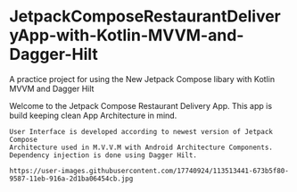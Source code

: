 # JetpackComposeRestaurantDeliveryApp-with-Kotlin-MVVM-and-Dagger-Hilt
A practice project for using the New Jetpack Compose libary with Kotlin MVVM and Dagger Hilt



Welcome to the Jetpack Compose Restaurant Delivery App.
This app is build keeping clean App Architecture in mind.

    User Interface is developed according to newest version of Jetpack Compose
    Architecture used in M.V.V.M with Android Architecture Components.
    Dependency injection is done using Dagger Hilt.
    
    https://user-images.githubusercontent.com/17740924/113513441-673b5f80-9587-11eb-916a-2d1ba06454cb.jpg



